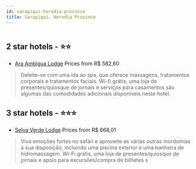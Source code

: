 ```yaml
---
id: sarapiqui-heredia-province
title: Sarapiqui, Heredia Province
---
```


<center><img src="https://i.travelapi.com/hotels/5000000/4140000/4139700/4139642/1b707a70_z.jpg" alt="" /></center>


##  2 star hotels - ⭐️⭐️

-    [Ara Ambigua Lodge](https://www.hurb.com/br/aud/https://www.hurb.com/br/hotels/sarapiqui/ara-ambigua-lodge-HT-74QX?cmp=18055) Prices from R$ 582,60
   > Deleite-se com uma ida ao spa, que oferece massagens, tratamentos corporais e tratamentos faciais. Wi-fi grátis, uma loja de presentes/quiosque de jornais e serviços para casamentos são algumas das comodidades adicionais disponíveis neste hotel.

##  3 star hotels - ⭐️⭐️⭐️

-    [Selva Verde Lodge](https://www.hurb.com/br/aud/https://www.hurb.com/br/hotels/sarapiqui/selva-verde-lodge-HT-W13S?cmp=18055) Prices from R$ 668,01
   > Viva emoções fortes no safári e aproveite as várias outras mordomias à sua disposição, incluindo uma piscina exterior e uma banheira de hidromassagem. Wi-Fi grátis, uma loja de presentes/quiosque de jornais e apoio para excursões/compra de bilhetes s
